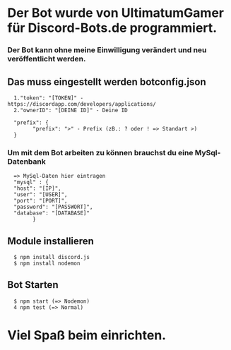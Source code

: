 # Der Bot wurde von UltimatumGamer für Discord-Bots.de programmiert.
### Der Bot kann ohne meine Einwilligung verändert und neu veröffentlicht werden.

## Das muss eingestellt werden botconfig.json
      1."token": "[TOKEN]" - https://discordapp.com/developers/applications/
      2."ownerID": "[DEINE ID]" - Deine ID
      
      "prefix": {
            "prefix": ">" - Prefix (zB.: ? oder ! => Standart >)
      }
### Um mit dem Bot arbeiten zu können brauchst du eine MySql-Datenbank
      => MySql-Daten hier eintragen
      "mysql" : {
      "host": "[IP]",
      "user": "[USER]",
      "port": "[PORT]",
      "password": "[PASSWORT]",
      "database": "[DATABASE]"
            }
  
  
 ## Module installieren
 
      $ npm install discord.js
      $ npm install nodemon

      
## Bot Starten
      $ npm start (=> Nodemon)
      4 npm test (=> Normal)

# Viel Spaß beim einrichten.
